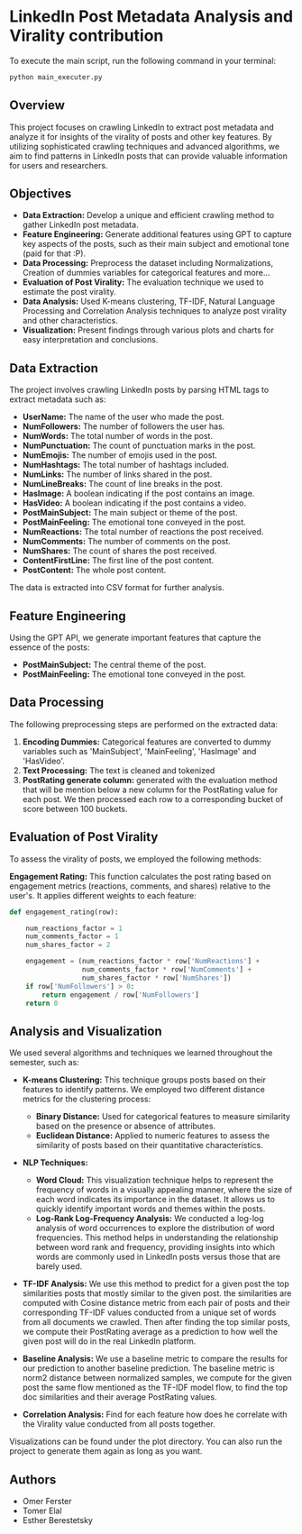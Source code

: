 # LinkedIn Post Metadata Analysis and Virality contribution

To execute the main script, run the following command in your terminal:

```bash
python main_executer.py
```
## Overview

This project focuses on crawling LinkedIn to extract post metadata and analyze it for insights of the virality of posts and other key features. 
By utilizing sophisticated crawling techniques and advanced algorithms, we aim to find patterns in LinkedIn posts that can provide valuable information for users and researchers.

## Objectives

- **Data Extraction:** Develop a unique and efficient crawling method to gather LinkedIn post metadata.
- **Feature Engineering:** Generate additional features using GPT to capture key aspects of the posts, such as their main subject and emotional tone (paid for that :P).
- **Data Processing:** Preprocess the dataset including Normalizations, Creation of dummies variables for categorical features and more...
- **Evaluation of Post Virality:** The evaluation technique we used to estimate the post virality.
- **Data Analysis:** Used K-means clustering, TF-IDF, Natural Language Processing and Correlation Analysis techniques to analyze post virality and other characteristics.
- **Visualization:** Present findings through various plots and charts for easy interpretation and conclusions.


## Data Extraction

The project involves crawling LinkedIn posts by parsing HTML tags to extract metadata such as:
- **UserName:** The name of the user who made the post.
- **NumFollowers:** The number of followers the user has.
- **NumWords:** The total number of words in the post.
- **NumPunctuation:** The count of punctuation marks in the post.
- **NumEmojis:** The number of emojis used in the post.
- **NumHashtags:** The total number of hashtags included.
- **NumLinks:** The number of links shared in the post.
- **NumLineBreaks:** The count of line breaks in the post.
- **HasImage:** A boolean indicating if the post contains an image.
- **HasVideo:** A boolean indicating if the post contains a video.
- **PostMainSubject:** The main subject or theme of the post.
- **PostMainFeeling:** The emotional tone conveyed in the post.
- **NumReactions:** The total number of reactions the post received.
- **NumComments:** The number of comments on the post.
- **NumShares:** The count of shares the post received.
- **ContentFirstLine:** The first line of the post content.
- **PostContent:** The whole post content.


The data is extracted into CSV format for further analysis.

## Feature Engineering

Using the GPT API, we generate important features that capture the essence of the posts:
- **PostMainSubject:** The central theme of the post.
- **PostMainFeeling:** The emotional tone conveyed in the post.

## Data Processing

The following preprocessing steps are performed on the extracted data:
1. **Encoding Dummies:** Categorical features are converted to dummy variables such as 'MainSubject', 'MainFeeling', 'HasImage' and 'HasVideo'.
2. **Text Processing:** The text is cleaned and tokenized
3. **PostRating generate column:** generated with the evaluation method that will be mention below a new column for the PostRating value for each post. 
We then processed each row to a corresponding bucket of score between 100 buckets.

## Evaluation of Post Virality

To assess the virality of posts, we employed the following methods:

**Engagement Rating:** This function calculates the post rating based on engagement metrics (reactions, comments, and shares) relative to the user's. It applies different weights to each feature:
   ```python
   def engagement_rating(row):
   
       num_reactions_factor = 1
       num_comments_factor = 1
       num_shares_factor = 2

       engagement = (num_reactions_factor * row['NumReactions'] +
                     num_comments_factor * row['NumComments'] +
                     num_shares_factor * row['NumShares'])
       if row['NumFollowers'] > 0:
           return engagement / row['NumFollowers']
       return 0
   ```

## Analysis and Visualization

We used several algorithms and techniques we learned throughout the semester, such as:
- **K-means Clustering:** This technique groups posts based on their features to identify patterns. We employed two different distance metrics for the clustering process:
  - **Binary Distance:** Used for categorical features to measure similarity based on the presence or absence of attributes.
  - **Euclidean Distance:** Applied to numeric features to assess the similarity of posts based on their quantitative characteristics.


- **NLP Techniques:**
  - **Word Cloud:** This visualization technique helps to represent the frequency of words in a visually appealing manner, where the size of each word indicates its importance in the dataset. It allows us to quickly identify important words and themes within the posts.
  - **Log-Rank Log-Frequency Analysis:** We conducted a log-log analysis of word occurrences to explore the distribution of word frequencies. This method helps in understanding the relationship between word rank and frequency, providing insights into which words are commonly used in LinkedIn posts versus those that are barely used.
  

- **TF-IDF Analysis:** We use this method to predict for a given post the top similarities posts that mostly similar to the given post. the similarities are computed with Cosine distance metric from each pair of posts and their corresponding TF-IDF values conducted from a unique set of words from all documents we crawled.
Then after finding the top similar posts, we compute their PostRating average as a prediction to how well the given post will do in the real LinkedIn platform.
- **Baseline Analysis:** We use a baseline metric to compare the results for our prediction to another baseline prediction.
The baseline metric is norm2 distance between normalized samples, we compute for the given post the same flow mentioned as the TF-IDF model flow,
to find the top doc similarities and their average PostRating values.


- **Correlation Analysis:** Find for each feature how does he correlate with the Virality value conducted from all posts together.




Visualizations can be found under the plot directory.
You can also run the project to generate them again as long as you want.

## Authors

- Omer Ferster
- Tomer Elal
- Esther Berestetsky